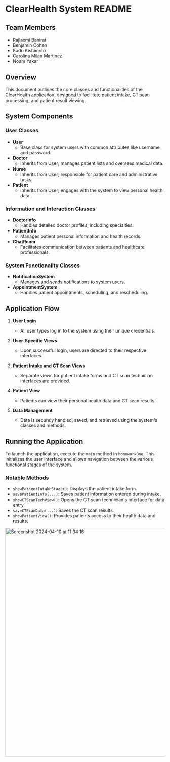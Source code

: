 # ClearHealth System README

## Team Members

- Rajlaxmi Bahirat
- Benjamin Cohen
- Kado Kishimoto
- Carolina Milan Martinez
- Noam Yakar


## Overview
This document outlines the core classes and functionalities of the ClearHealth application, designed to facilitate patient intake, CT scan processing, and patient result viewing.

## System Components

### User Classes
- **User**
  - Base class for system users with common attributes like username and password.
- **Doctor**
  - Inherits from User; manages patient lists and oversees medical data.
- **Nurse**
  - Inherits from User; responsible for patient care and administrative tasks.
- **Patient**
  - Inherits from User; engages with the system to view personal health data.

### Information and Interaction Classes
- **DoctorInfo**
  - Handles detailed doctor profiles, including specialties.
- **PatientInfo**
  - Manages patient personal information and health records.
- **ChatRoom**
  - Facilitates communication between patients and healthcare professionals.

### System Functionality Classes
- **NotificationSystem**
  - Manages and sends notifications to system users.
- **AppointmentSystem**
  - Handles patient appointments, scheduling, and rescheduling.

## Application Flow

1. **User Login**
   - All user types log in to the system using their unique credentials.

2. **User-Specific Views**
   - Upon successful login, users are directed to their respective interfaces.

3. **Patient Intake and CT Scan Views**
   - Separate views for patient intake forms and CT scan technician interfaces are provided.

4. **Patient View**
   - Patients can view their personal health data and CT scan results.

5. **Data Management**
   - Data is securely handled, saved, and retrieved using the system's classes and methods.

## Running the Application
To launch the application, execute the `main` method in `homeworkOne`. This initializes the user interface and allows navigation between the various functional stages of the system.

### Notable Methods
- `showPatientIntakeStage()`: Displays the patient intake form.
- `savePatientInfo(...)`: Saves patient information entered during intake.
- `showCTScanTechView()`: Opens the CT scan technician's interface for data entry.
- `saveCTScanData(...)`: Saves the CT scan results.
- `showPatientView()`: Provides patients access to their health data and results.

<img width="721" alt="Screenshot 2024-04-10 at 11 34 16" src="https://github.com/NoamYakar23/cse360Phase3/assets/75957506/1e50707f-6dfc-4483-89b3-daff2539ba91">


